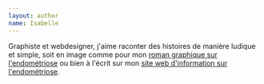 ```yaml
---
layout: author
name: Isabelle
---
```

Graphiste et webdesigner, j'aime raconter des histoires de manière ludique et simple, soit en image comme pour mon [roman graphique sur l'endométriose](https://endonymous.fr) ou bien à l'écrit sur mon [site web d'information sur l'endométriose](https://endobujo.fr).
